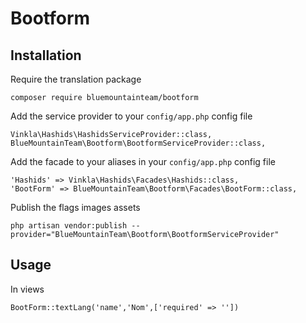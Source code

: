# Bootform


## Installation

Require the translation package 

    composer require bluemountainteam/bootform

Add the service provider to your `config/app.php` config file

    Vinkla\Hashids\HashidsServiceProvider::class,
    BlueMountainTeam\Bootform\BootformServiceProvider::class,
    
Add the facade to your aliases in your `config/app.php` config file

    'Hashids' => Vinkla\Hashids\Facades\Hashids::class,
    'BootForm' => BlueMountainTeam\Bootform\Facades\BootForm::class,
    
Publish the flags images assets

    php artisan vendor:publish --provider="BlueMountainTeam\Bootform\BootformServiceProvider"
    

## Usage

In views

    BootForm::textLang('name','Nom',['required' => ''])


